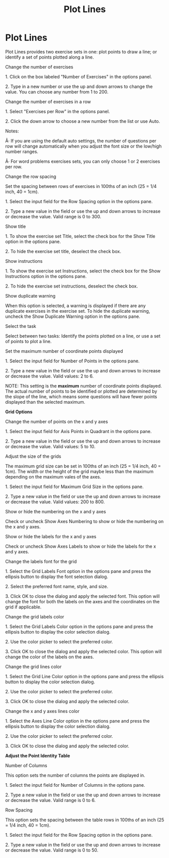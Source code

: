 ﻿---
title: Plot Lines
category: reference
---

# Plot Lines

Plot Lines provides two exercise sets in one: plot points to draw a line; or identify a set of points plotted along a line.

Change the number of exercises

1\. Click on the box labeled "Number of Exercises" in the options panel.

2\. Type in a new number or use the up and down arrows to change the value. You can choose any number from 1 to 200.

Change the number of exercises in a row

1\. Select "Exercises per Row" in the options panel.

2\. Click the down arrow to choose a new number from the list or use Auto.

Notes:

Â· If you are using the default auto settings, the number of questions per row will change automatically when you adjust the font size or the low/high number ranges.

Â· For word problems exercises sets, you can only choose 1 or 2 exercises per row.

Change the row spacing

Set the spacing between rows of exercises in 100ths of an inch (25 = 1/4 inch, 40 = 1cm).

1\. Select the input field for the Row Spacing option in the options pane.

2\. Type a new value in the field or use the up and down arrows to increase or decrease the value. Valid range is 0 to 300.

Show title

1\. To show the exercise set Title, select the check box for the Show Title option in the options pane.

2\. To hide the exercise set title, deselect the check box.

Show instructions

1\. To show the exercise set Instructions, select the check box for the Show Instructions option in the options pane.

2\. To hide the exercise set instructions, deselect the check box.

Show duplicate warning

When this option is selected, a warning is displayed if there are any duplicate exercises in the exercise set. To hide the duplicate warning, uncheck the Show Duplicate Warning option in the options pane.

Select the task

Select between two tasks: Identify the points plotted on a line, or use a set of points to plot a line.

Set the maximum number of coordinate points displayed

1\. Select the input field for Number of Points in the options pane.

2\. Type a new value in the field or use the up and down arrows to increase or decrease the value. Valid values: 2 to 6.

NOTE: This setting is the **maximum** number of coordinate points displayed. The actual number of points to be identified or plotted are determined by the slope of the line, which means some questions will have fewer points displayed than the selected maximum.

**Grid Options**

Change the number of points on the x and y axes

1\. Select the input field for Axis Points in Quadrant in the options pane.

2\. Type a new value in the field or use the up and down arrows to increase or decrease the value. Valid values: 5 to 10.

Adjust the size of the grids

The maximum grid size can be set in 100ths of an inch (25 = 1/4 inch, 40 = 1cm). The width or the height of the grid maybe less than the maximum depending on the maximum vales of the axes.

1\. Select the input field for Maximum Grid Size in the options pane.

2\. Type a new value in the field or use the up and down arrows to increase or decrease the value. Valid values: 200 to 800.

Show or hide the numbering on the x and y axes

Check or uncheck Show Axes Numbering to show or hide the numbering on the x and y axes.

Show or hide the labels for the x and y axes

Check or uncheck Show Axes Labels to show or hide the labels for the x and y axes.

Change the labels font for the grid

1\. Select the Grid Labels Font option in the options pane and press the ellipsis button to display the font selection dialog.

2\. Select the preferred font name, style, and size.

3\. Click OK to close the dialog and apply the selected font. This option will change the font for both the labels on the axes and the coordinates on the grid if applicable.

Change the grid labels color

1\. Select the Grid Labels Color option in the options pane and press the ellipsis button to display the color selection dialog.

2\. Use the color picker to select the preferred color.

3\. Click OK to close the dialog and apply the selected color. This option will change the color of the labels on the axes.

Change the grid lines color

1\. Select the Grid Line Color option in the options pane and press the ellipsis button to display the color selection dialog.

2\. Use the color picker to select the preferred color.

3\. Click OK to close the dialog and apply the selected color.

Change the x and y axes lines color

1\. Select the Axes Line Color option in the options pane and press the ellipsis button to display the color selection dialog.

2\. Use the color picker to select the preferred color.

3\. Click OK to close the dialog and apply the selected color.

**Adjust the Point Identity Table**

Number of Columns

This option sets the number of columns the points are displayed in.

1\. Select the input field for Number of Columns in the options pane.

2\. Type a new value in the field or use the up and down arrows to increase or decrease the value. Valid range is 0 to 6.

Row Spacing

This option sets the spacing between the table rows in 100ths of an inch (25 = 1/4 inch, 40 = 1cm).

1\. Select the input field for the Row Spacing option in the options pane.

2\. Type a new value in the field or use the up and down arrows to increase or decrease the value. Valid range is 0 to 50.
